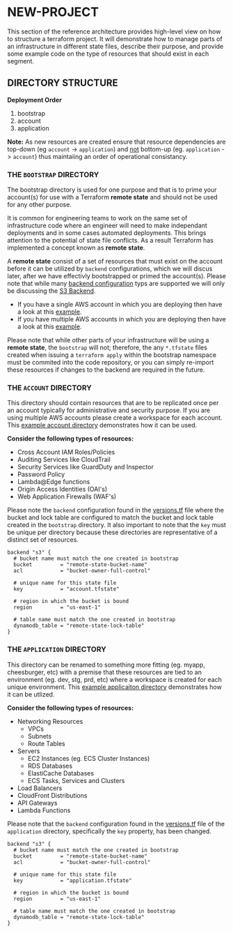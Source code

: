 # NEW-PROJECT

This section of the reference architecture provides high-level view on how to structure a terraform project. It will demonstrate how to manage parts of an infrastructure in different state files, describe their purpose, and provide some example code on the type of resources that should exist in each segment.

## DIRECTORY STRUCTURE

**Deployment Order**

1) bootstrap
2) account
3) application

**Note:** As new resources are created ensure that resource dependencies are top-down (eg `account` -> `application`) and <u>not</u> bottom-up (eg. `application` -> `account`) thus maintaiing an order of operational consistancy.

### THE `BOOTSTRAP` DIRECTORY

The bootstrap directory is used for one purpose and that is to prime your account(s) for use with a Terraform **remote state** and should not be used for any other purpose.

It is common for engineering teams to work on the same set of infrastructure code where an engineer will need to make independant deployments and in some cases automated deployments. This brings attention to the potential of state file conflicts. As a result Terraform has implemented a concept known as **remote state**.

A **remote state** consist of a set of resources that must exist on the account before it can be utilized by `backend` configurations, which we will discus later, after we have effectivly bootstrapped or primed the account(s). Please note that while many [backend configuration](https://www.terraform.io/docs/language/settings/backends/configuration.html) typs are supported we will only be discussing the [S3 Backend](https://www.terraform.io/docs/language/settings/backends/s3.html).

* If you have a single AWS account in which you are deploying then have a look at this [example](./bootstrap/single.tf).
* If you have multiple AWS accounts in which you are deploying then have a look at this [example](./bootstrap/multi.tf).

Please note that while other parts of your infrastructure will be using a **remote state**, the `bootstrap` will not; therefore, the any `*.tfstate` files created when issuing a `terraform apply` within the bootstrap namespace must be commited into the code repository, or you can simply re-import these resources if changes to the backend are required in the future.

### THE `ACCOUNT` DIRECTORY

This directory should contain resources that are to be replicated once per an account typically for administrative and security purpose. If you are using multiple AWS accounts please create a workspace for each account. This [example account directory](./account/) demonstrates how it can be used.

**Consider the following types of resources:**

* Cross Account IAM Roles/Policies
* Auditing Services like CloudTrail
* Security Services like GuardDuty and Inspector
* Password Policy
* Lambda@Edge functions
* Origin Access Identities (OAI's)
* Web Application Firewalls (WAF's)

Please note the `backend` configuration found in the [versions.tf](./account/versions.tf) file where the bucket and lock table are configured to match the bucket and lock table created in the `bootstrap` directory. It also important to note that the `key` must be unique per directory because these directories are representative of a distinct set of resources.

```
backend "s3" {
  # bucket name must match the one created in bootstrap
  bucket         = "remote-state-bucket-name"
  acl            = "bucket-owner-full-control"

  # unique name for this state file
  key            = "account.tfstate"

  # region in which the bucket is bound
  region         = "us-east-1"

  # table name must match the one created in bootstrap
  dynamodb_table = "remote-state-lock-table"
}
```

### THE `APPLICATION` DIRECTORY

This directory can be renamed to something more fitting (eg. myapp, cheesburger, etc) with a premise that these resources are tied to an environment (eg. dev, stg, prd, etc) where a workspace is created for each unique environment. This [example applicaiton directory](./application/) demonstrates how it can be utlized.

**Consider the following types of resources:**

* Networking Resources
  - VPCs
  - Subnets
  - Route Tables
* Servers
  - EC2 Instances (eg. ECS Cluster Instances)
  - RDS Databases
  - ElastiCache Databases
  - ECS Tasks, Services and Clusters
* Load Balancers
* CloudFront Distributions
* API Gateways
* Lambda Functions

Please note that the `backend` configuration found in the [versions.tf](./application/versions.tf) file of the `application` directory, specifically the `key` property, has been changed.

```
backend "s3" {
  # bucket name must match the one created in bootstrap
  bucket         = "remote-state-bucket-name"
  acl            = "bucket-owner-full-control"

  # unique name for this state file
  key            = "application.tfstate"

  # region in which the bucket is bound
  region         = "us-east-1"

  # table name must match the one created in bootstrap
  dynamodb_table = "remote-state-lock-table"
}
```
